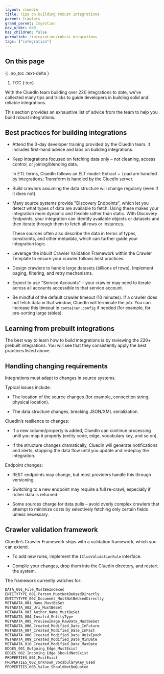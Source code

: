 ```yaml
---
layout: cluedin
title: Tips on building robust integrations
parent: Crawlers
grand_parent: Ingestion
nav_order: 030
has_children: false
permalink: /integration/robust-ntegrations
tags: ["integration"]
---
```

## On this page
{: .no_toc .text-delta }
1. TOC
{:toc}

With the CluedIn team building over 220 integrations to date, we’ve collected many tips and tricks to guide developers in building solid and reliable integrations.

This section provides an exhaustive list of advice from the team to help you build robust integrations.

## Best practices for building integrations

 - Attend the 3-day developer training provided by the CluedIn team. It includes first-hand advice and labs on building integrations.
 
 - Keep integrations focused on fetching data only – not cleaning, access control, or joining/blending data.

    In ETL terms, CluedIn follows an ELT model: Extract + Load are handled by integrations; Transform is handled by the CluedIn server.
 
 - Build crawlers assuming the data structure will change regularly (even if it does not).

 - Many source systems provide "Discovery Endpoints", which let you detect what types of data are available to fetch. Using these makes your integration more dynamic and flexible rather than static. With Discovery Endpoints, your integration can identify available objects or datasets and then iterate through them to fetch all rows or instances.

    These sources often also describe the data in terms of types, constraints, and other metadata, which can further guide your integration logic.

 - Leverage the inbuilt Crawler Validation Framework within the Crawler Template to ensure your crawler follows best practices.

 - Design crawlers to handle large datasets (billions of rows). Implement paging, filtering, and retry mechanisms.

 - Expect to use "Service Accounts" – your crawler may need to iterate across all accounts accessible to that service account.
 
 - Be mindful of the default crawler timeout (10 minutes). If a crawler does not fetch data in that window, CluedIn will terminate the job. You can increase this timeout in `container.config` if needed (for example, for pre-sorting large tables).

## Learning from prebuilt integrations

The best way to learn how to build integrations is by reviewing the 220+ prebuilt integrations. You will see that they consistently apply the best practices listed above.

## Handling changing requirements

Integrations must adapt to changes in source systems.

Typical issues include:

- The location of the source changes (for example, connection string, physical location).

- The data structure changes, breaking JSON/XML serialization.

CluedIn’s resilience to changes:

- If a new column/property is added, CluedIn can continue processing until you map it properly (entity code, edge, vocabulary key, and so on).

- If the structure changes dramatically, CluedIn will generate notifications and alerts, stopping the data flow until you update and redeploy the integration.

Endpoint changes:

- REST endpoints may change, but most providers handle this through versioning.

- Switching to a new endpoint may require a full re-crawl, especially if richer data is returned.

- Some sources charge for data pulls – avoid overly complex crawlers that attempt to minimize costs by selectively fetching only certain fields unless necessary.

## Crawler validation framework

CluedIn’s Crawler Framework ships with a validation framework, which you can extend.

- To add new rules, implement the `IClueValidationRule` interface.

- Compile your changes, drop them into the CluedIn directory, and restart the system.

The framework currently watches for:

```csharp
DATA_001_File_MustBeIndexed
ENTITYTYPE_001_Person_MustNotBeUsedDirectly
ENTITYTYPE_002_Document_MustNotBeUsedDirectly
METADATA_001_Name_MustBeSet
METADATA_002_Uri_MustBeSet
METADATA_003_Author_Name_MustBeSet
METADATA_004_Invalid_EntityType
METADATA_005_PreviewImage_RawData_MustBeSet
METADATA_006_Created_Modified_Date_InFuture
METADATA_007_Created_Modified_Date_InPast
METADATA_008_Created_Modified_Date_UnixEpoch
METADATA_009_Created_Modified_Date_MinDate
METADATA_010_Created_Modified_Date_MaxDate
EDGES_001_Outgoing_Edge_MustExist
EDGES_002_Incoming_Edge_ShouldNotExist
PROPERTIES_001_MustExist
PROPERTIES_002_Unknown_VocabularyKey_Used
PROPERTIES_003_Value_ShouldNotBeQuoted
```